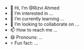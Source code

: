 - 👋 Hi, I’m @Rizvi Ahmed
- 👀 I’m interested in ...
- 🌱 I’m currently learning ...
- 💞️ I’m looking to collaborate on ...
- 📫 How to reach me ...
- 😄 Pronouns: ...
- ⚡ Fun fact: ...

<!---
inzamAshique/inzamAshique is a ✨ special ✨ repository because its `README.md` (this file) appears on your GitHub profile.
You can click the Preview link to take a look at your changes.
--->
